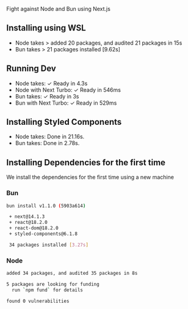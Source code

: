 Fight against Node and Bun using Next.js

## Installing using WSL
- Node takes > added 20 packages, and audited 21 packages in 15s
- Bun takes > 21 packages installed [9.62s]

## Running Dev
- Node takes: ✓ Ready in 4.3s
- Node with Next Turbo: ✓ Ready in 546ms
- Bun takes: ✓ Ready in 3s
- Bun with Next Turbo: ✓ Ready in 529ms

## Installing Styled Components
- Node takes: Done in 21.16s.
- Bun takes: Done in 2.78s.

## Installing Dependencies for the first time
We install the dependencies for the first time using a new machine

### Bun
```bash
bun install v1.1.0 (5903a614)

 + next@14.1.3
 + react@18.2.0
 + react-dom@18.2.0
 + styled-components@6.1.8

 34 packages installed [3.27s]
```

### Node
```bash
added 34 packages, and audited 35 packages in 8s

5 packages are looking for funding
  run `npm fund` for details

found 0 vulnerabilities
```